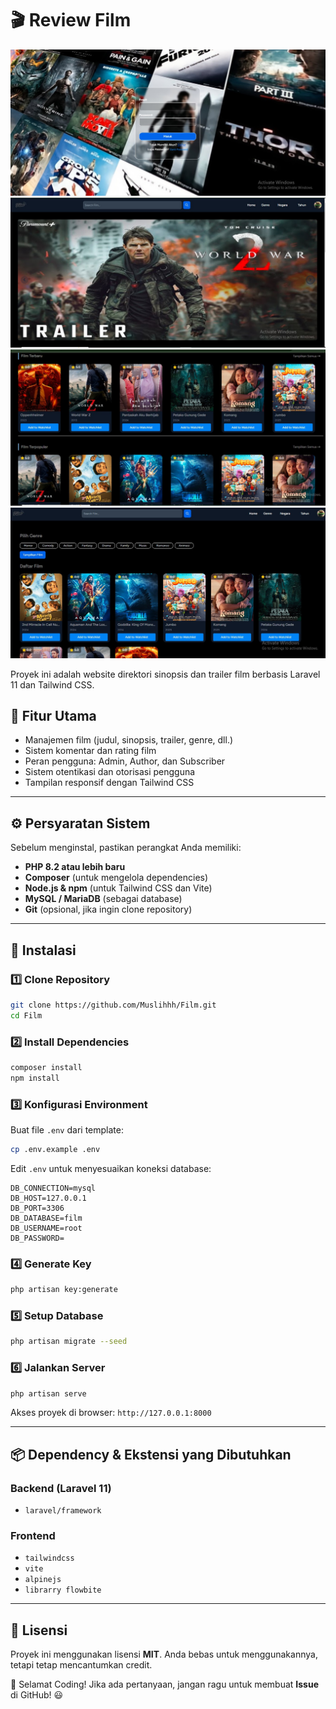 # 🎬 Review Film
![login](/public/images/loginn.jpg)
![home](/public/images/home.jpg)
![home2](/public/images/home2.jpg)
![filtergenre](/public/images/filtergenre.jpg)


Proyek ini adalah website direktori sinopsis dan trailer film berbasis Laravel 11 dan Tailwind CSS.

## 📌 Fitur Utama
- Manajemen film (judul, sinopsis, trailer, genre, dll.)
- Sistem komentar dan rating film
- Peran pengguna: Admin, Author, dan Subscriber
- Sistem otentikasi dan otorisasi pengguna
- Tampilan responsif dengan Tailwind CSS

---

## ⚙️ Persyaratan Sistem
Sebelum menginstal, pastikan perangkat Anda memiliki:

- **PHP 8.2 atau lebih baru**
- **Composer** (untuk mengelola dependencies)
- **Node.js & npm** (untuk Tailwind CSS dan Vite)
- **MySQL / MariaDB** (sebagai database)
- **Git** (opsional, jika ingin clone repository)

---

## 🔧 Instalasi

### 1️⃣ Clone Repository
```sh
git clone https://github.com/Muslihhh/Film.git
cd Film
```

### 2️⃣ Install Dependencies
```sh
composer install
npm install
```

### 3️⃣ Konfigurasi Environment
Buat file `.env` dari template:
```sh
cp .env.example .env
```

Edit `.env` untuk menyesuaikan koneksi database:
```
DB_CONNECTION=mysql
DB_HOST=127.0.0.1
DB_PORT=3306
DB_DATABASE=film
DB_USERNAME=root
DB_PASSWORD=
```

### 4️⃣ Generate Key
```sh
php artisan key:generate
```

### 5️⃣ Setup Database
```sh
php artisan migrate --seed
```

### 6️⃣ Jalankan Server
```sh
php artisan serve
```
Akses proyek di browser: `http://127.0.0.1:8000`

---

## 📦 Dependency & Ekstensi yang Dibutuhkan

### **Backend (Laravel 11)**
- `laravel/framework`


### **Frontend**
- `tailwindcss`
- `vite`
- `alpinejs`
- `librarry flowbite`

---

## 📜 Lisensi
Proyek ini menggunakan lisensi **MIT**. Anda bebas untuk menggunakannya, tetapi tetap mencantumkan credit.

🚀 Selamat Coding! Jika ada pertanyaan, jangan ragu untuk membuat **Issue** di GitHub! 😃

